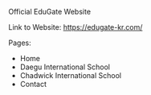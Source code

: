 Official EduGate Website

Link to Website: https://edugate-kr.com/

Pages:
- Home
- Daegu International School
- Chadwick International School
- Contact
